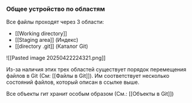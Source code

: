 ### Общее устройство по областям
Все файлы проходят через 3 области:
- [[Working directory]]
- [[Staging area]] (Индекс)
- [[directory .git]] (Каталог Git)

![[Pasted image 20250422224321.png]]

Из-за наличия этих трех областей существует порядок перемещения файлов в Git (Cм: [[Файлы в Git]]). Им соответствует несколько состояний файлов, который описан в ссылке выше.

Все объекты гит хранит особым образом (См.: [[Объекты в Git]])

